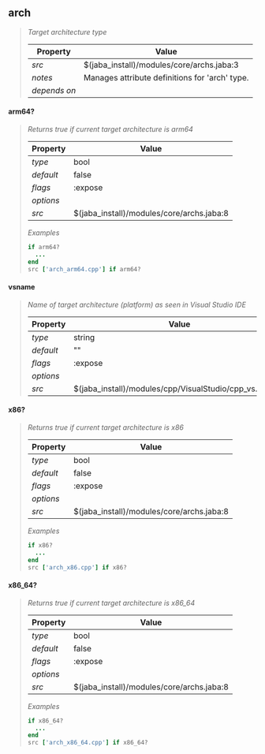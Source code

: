 ## arch
> 
> _Target architecture type_
> 
> | Property | Value  |
> |-|-|
> | _src_ | $(jaba_install)/modules/core/archs.jaba:3 |
> | _notes_ | Manages attribute definitions for 'arch' type.  |
> | _depends on_ |  |
> 

<a id="arm64?"></a>
#### arm64?
> _Returns true if current target architecture is arm64_
> 
> | Property | Value  |
> |-|-|
> | _type_ | bool |
> | _default_ | false |
> | _flags_ | :expose |
> | _options_ |  |
> | _src_ | $(jaba_install)/modules/core/archs.jaba:8 |
>
> *Examples*
>```ruby
> if arm64?
>   ...
> end
> src ['arch_arm64.cpp'] if arm64?
>```
<a id="vsname"></a>
#### vsname
> _Name of target architecture (platform) as seen in Visual Studio IDE_
> 
> | Property | Value  |
> |-|-|
> | _type_ | string |
> | _default_ | "" |
> | _flags_ | :expose |
> | _options_ |  |
> | _src_ | $(jaba_install)/modules/cpp/VisualStudio/cpp_vs.jaba:29 |
>
<a id="x86?"></a>
#### x86?
> _Returns true if current target architecture is x86_
> 
> | Property | Value  |
> |-|-|
> | _type_ | bool |
> | _default_ | false |
> | _flags_ | :expose |
> | _options_ |  |
> | _src_ | $(jaba_install)/modules/core/archs.jaba:8 |
>
> *Examples*
>```ruby
> if x86?
>   ...
> end
> src ['arch_x86.cpp'] if x86?
>```
<a id="x86_64?"></a>
#### x86_64?
> _Returns true if current target architecture is x86_64_
> 
> | Property | Value  |
> |-|-|
> | _type_ | bool |
> | _default_ | false |
> | _flags_ | :expose |
> | _options_ |  |
> | _src_ | $(jaba_install)/modules/core/archs.jaba:8 |
>
> *Examples*
>```ruby
> if x86_64?
>   ...
> end
> src ['arch_x86_64.cpp'] if x86_64?
>```
